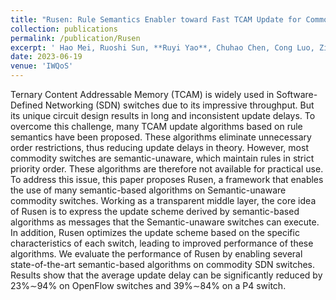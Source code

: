 ```yaml
---
title: "Rusen: Rule Semantics Enabler toward Fast TCAM Update for Commodity SDN Switches"
collection: publications
permalink: /publication/Rusen
excerpt: ' Hao Mei, Ruoshi Sun, **Ruyi Yao**, Chuhao Chen, Cong Luo, Zixuan Chen, Jiahui Li, Sen Liu, Yang Xu'
date: 2023-06-19
venue: 'IWQoS'
---
```


Ternary Content Addressable Memory (TCAM) is widely used in Software-Defined Networking (SDN) switches due to its impressive throughput. But its unique circuit design results in long and inconsistent update delays. To overcome this challenge, many TCAM update algorithms based on rule semantics have been proposed. These algorithms eliminate unnecessary order restrictions, thus reducing update delays in theory. However, most commodity switches are semantic-unaware, which maintain rules in strict priority order. These algorithms are therefore not available for practical use. To address this issue, this paper proposes Rusen, a framework that enables the use of many semantic-based algorithms on Semantic-unaware commodity switches. Working as a transparent middle layer, the core idea of Rusen is to express the update scheme derived by semantic-based algorithms as messages that the Semantic-unaware switches can execute. In addition, Rusen optimizes the update scheme based on the specific characteristics of each switch, leading to improved performance of these algorithms. We evaluate the performance of Rusen by enabling several state-of-the-art semantic-based algorithms on commodity SDN switches. Results show that the average update delay can be significantly reduced by 23%∼94% on OpenFlow switches and 39%∼84% on a P4 switch.
